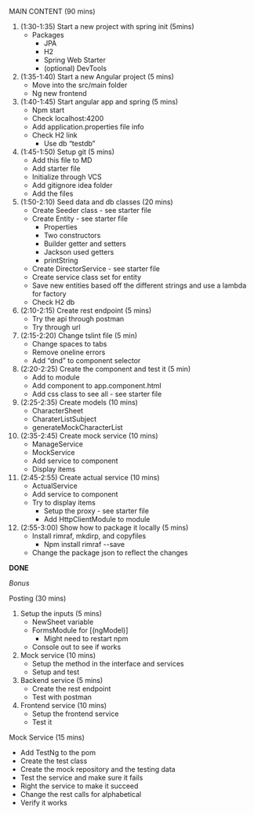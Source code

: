 
MAIN CONTENT (90 mins)

1. (1:30-1:35) Start a new project with spring init (5mins)
    * Packages
        * JPA
        * H2
        * Spring Web Starter
        * (optional) DevTools
2. (1:35-1:40) Start a new Angular project (5 mins)
    * Move into the src/main folder
    * Ng new frontend
3. (1:40-1:45) Start angular app and spring (5 mins)
    * Npm start
    * Check localhost:4200
    * Add application.properties file info
    * Check H2 link
        * Use db “testdb”
4. (1:45-1:50) Setup git (5 mins)
    * Add this file to MD
    * Add starter file
    * Initialize through VCS
    * Add gitignore idea folder
    * Add the files
5. (1:50-2:10) Seed data and db classes (20 mins)
    * Create Seeder class - see starter file
    * Create Entity - see starter file
        * Properties
        * Two constructors
        * Builder getter and setters
        * Jackson used getters
        * printString
    * Create DirectorService - see starter file
    * Create service class set for entity
    * Save new entities based off the different strings and use a lambda for factory
    * Check H2 db
6. (2:10-2:15) Create rest endpoint (5 mins)
    * Try the api through postman
    * Try through url
7. (2:15-2:20) Change tslint file (5 min)
    * Change spaces to tabs
    * Remove oneline errors
    * Add “dnd” to component selector
8. (2:20-2:25) Create the component and test it (5 min)
    * Add to module
    * Add component to app.component.html
    * Add css class to see all - see starter file
9. (2:25-2:35) Create models (10 mins)
    * CharacterSheet
    * CharaterListSubject
    * generateMockCharacterList
10. (2:35-2:45) Create mock service (10 mins)
    * ManageService
    * MockService
    * Add service to component
    * Display items
11. (2:45-2:55) Create actual service (10 mins)
    * ActualService
    * Add service to component
    * Try to display items
        * Setup the proxy - see starter file
        * Add HttpClientModule to module
12. (2:55-3:00) Show how to package it locally (5 mins)
    * Install rimraf, mkdirp, and copyfiles
        * Npm install rimraf --save 
    * Change the package json to reflect the changes

**DONE**

*Bonus*

Posting (30 mins)

1. Setup the inputs (5 mins)
    * NewSheet variable
    * FormsModule for [(ngModel)]
        * Might need to restart npm
    * Console out to see if works
2. Mock service (10 mins)
    * Setup the method in the interface and services
    * Setup and test
3. Backend service (5 mins)
    * Create the rest endpoint
    * Test with postman
4. Frontend service (10 mins)
    * Setup the frontend service
    * Test it

Mock Service (15 mins)

* Add TestNg to the pom
* Create the test class
* Create the mock repository and the testing data
* Test the service and make sure it fails
* Right the service to make it succeed
* Change the rest calls for alphabetical
* Verify it works

